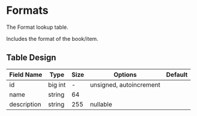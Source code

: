 # Formats

The Format lookup table.

Includes the format of the book/item.

## Table Design

| Field Name  | Type     | Size | Options                 | Default |
|-------------|----------|------|-------------------------|---------|
| id          | big int  | -    | unsigned, autoincrement |         |
| name        | string   | 64   |                         |         |
| description | string   | 255  | nullable                |         |
